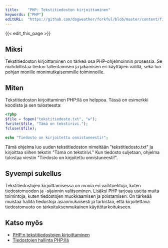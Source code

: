 ```yaml
---
title:    "PHP: Tekstitiedoston kirjoittaminen"
keywords: ["PHP"]
editURL:  "https://github.com/dogweather/forkful/blob/master/content/fi/php/writing-a-text-file.md"
---
```


{{< edit_this_page >}}

## Miksi

Tekstitiedoston kirjoittaminen on tärkeä osa PHP-ohjelmoinnin prosessia. Se mahdollistaa tiedon tallentamisen ja jakamisen eri käyttäjien välillä, sekä luo pohjan monille monimutkaisemmille toiminnoille.

## Miten

Tekstitiedoston kirjoittaminen PHP:llä on helppoa. Tässä on esimerkki koodista ja sen tulosteesta:

```PHP
<?php
$file = fopen("tekstitiedosto.txt", "w");
fwrite($file, "Tämä on tekstirivi.");
fclose($file);

echo "Tiedosto on kirjoitettu onnistuneesti!";
```

Tämä ohjelma luo uuden tekstitiedoston nimeltään "tekstitiedosto.txt" ja kirjoittaa siihen tekstin "Tämä on tekstirivi." Kun tiedosto suljetaan, ohjelma tulostaa viestin "Tiedosto on kirjoitettu onnistuneesti!".

## Syvempi sukellus

Tekstitiedostojen kirjoittamisessa on monia eri vaihtoehtoja, kuten tiedostomuodon ja -sijainnin valitseminen. Lisäksi PHP tarjoaa useita muita toimintoja, kuten tiedostojen muokkaamisen ja poistamisen. On tärkeää muistaa hallita tiedostoja asianmukaisesti ja tarkistaa, että kirjoitettava tiedostomuoto on tarkoituksenmukainen käyttötarkoitukseen.

## Katso myös

- [PHP:n tekstitiedostojen kirjoittaminen](https://www.php.net/manual/en/function.fopen.php)
- [Tiedostojen hallinta PHP:llä](https://www.php.net/manual/en/ref.filesystem.php)